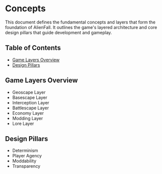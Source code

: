 # Concepts

This document defines the fundamental concepts and layers that form the foundation of AlienFall. It outlines the game's layered architecture and core design pillars that guide development and gameplay.

## Table of Contents

- [Game Layers Overview](#game-layers-overview)
- [Design Pillars](#design-pillars)

## Game Layers Overview
- Geoscape Layer
- Basescape Layer
- Interception Layer
- Battlescape Layer
- Economy Layer
- Modding Layer
- Lore Layer

## Design Pillars
- Determinism
- Player Agency
- Moddability
- Transparency